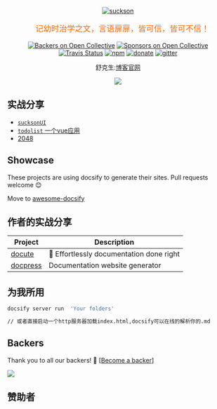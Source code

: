 <!--
 * @Descripttion: 
 * @version: 
 * @Author: suckson
 * @Date: 2019-09-29 00:14:28
 * @LastEditors: suckson
 * @LastEditTime: 2019-10-22 17:41:10
 -->
<p align="center">
  <a href="http://suckson.com">
    <img alt="suckson" src="https://avatars1.githubusercontent.com/u/38757109?s=460&v=4">
  </a>
</p>

<p align="center" style="color:f60;text-indent:20px;font-size:18px;">
   记幼时治学之文，言语扉扉，皆可信，皆可不信！
</p>

<p align="center">
  <a href="#backers"><img alt="Backers on Open Collective" src="https://opencollective.com/docsify/backers/badge.svg?style=flat-square"></a>
  <a href="#sponsors"><img alt="Sponsors on Open Collective" src="https://opencollective.com/docsify/sponsors/badge.svg?style=flat-square"></a>
  <a href="https://travis-ci.org/docsifyjs/docsify"><img alt="Travis Status" src="https://img.shields.io/travis/docsifyjs/docsify/master.svg?style=flat-square"></a>
  <a href="https://www.npmjs.com/package/docsify"><img alt="npm" src="https://img.shields.io/npm/v/docsify.svg?style=flat-square"></a>
  <a href="https://github.com/QingWei-Li/donate"><img alt="donate" src="https://img.shields.io/badge/%24-donate-ff69b4.svg?style=flat-square"></a>
  <a href="https://gitter.im/docsifyjs/Lobby?utm_source=share-link&utm_medium=link&utm_campaign=share-link"><img alt="gitter" src="https://img.shields.io/gitter/room/docsifyjs/docsify.svg?style=flat-square"></a>
</p>

<p align="center">舒克生:<a href="http://suckson.com">博客官网</a></p>

<p align="center">
  <a href="http://suckson.com">
    <img src="https://opencollective.com/docsify/tiers/gold-sponsor.svg?avatarHeight=36">
  </a>
</p>

## 实战分享

- [`sucksonUI`](https://github.com/Suckson/sucksonUI)
- [`todolist` 一个vue应用](https://github.com/Suckson/todolist-vue-weppack)
- [2048](https://github.com/Suckson/2048)


## Showcase

These projects are using docsify to generate their sites. Pull requests welcome :blush:

Move to [awesome-docsify](https://github.com/docsifyjs/awesome-docsify#showcase)

## 作者的实战分享

| Project                                          | Description                              |
| ------------------------------------------------ | ---------------------------------------- |
| [docute](https://github.com/egoist/docute)       | 📜 Effortlessly documentation done right |
| [docpress](https://github.com/docpress/docpress) | Documentation website generator          |


## 为我所用

```bash
docsify server run  'Your folders'

// 或者直接启动一个http服务器加载index.html,docsify可以在线的解析你的.md
```

## Backers

Thank you to all our backers! 🙏 [[Become a backer](https://opencollective.com/docsify#backers)]

<a href="https://opencollective.com/docsify#backers" target="_blank"><img src="https://opencollective.com/docsify/backers.svg?width=890"></a>

## 赞助者


